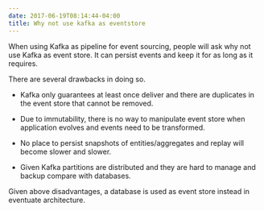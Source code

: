 ```yaml
---
date: 2017-06-19T08:14:44-04:00
title: Why not use kafka as eventstore
---
```


When using Kafka as pipeline for event sourcing, people will ask why not use
Kafka as event store. It can persist events and keep it for as long as it requires.

There are several drawbacks in doing so.

- Kafka only guarantees at least once deliver and there are duplicates in the event
store that cannot be removed.

- Due to immutability, there is no way to manipulate event store when application
evolves and events need to be transformed.

- No place to persist snapshots of entities/aggregates and replay will become slower
and slower.

- Given Kafka partitions are distributed and they are hard to manage and backup
compare with databases.


Given above disadvantages, a database is used as event store instead in eventuate
architecture. 

 